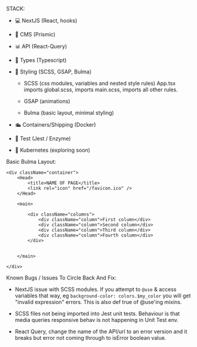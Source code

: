 STACK:

- 💻 NextJS (React, hooks)

- 📝 CMS (Prismic)

- 📊 API (React-Query)

- 🚨 Types (Typescript)

- 🚀 Styling (SCSS, GSAP, Bulma)

  - SCSS (css modules, variables and nested style rules)
    App.tsx imports global.scss, imports main.scss, imports all other rules.

  - GSAP (animations)

  - Bulma (basic layout, minimal styling)

- 🛳 Containers/Shipping (Docker)

- 🤡 Test (Jest / Enzyme)

- 🧳 Kubernetes (exploring soon)


Basic Bulma Layout:

```
<div className="container">
    <Head>
        <title>NAME OF PAGE</title>
        <link rel="icon" href="/favicon.ico" />
    </Head>

    <main>
        
        <div className="columns">
            <div className="column">First column</div>
            <div className="column">Second column</div>
            <div className="column">Third column</div>
            <div className="column">Fourth column</div>
        </div>

        
    </main>

</div>
```

Known Bugs / Issues To Circle Back And Fix:

- NextJS issue with SCSS modules. If you attempt to `@use` & access variables that way, eg `background-color: colors.$my_color` you will get "invalid expression" errors. This is also def true of @use'ing mixins.

- SCSS files not being imported into Jest unit tests. Behaviour is that media queries responsive behav is not happening in Unit Test env.

- React Query, change the name of the API/url to an error version
and it breaks but error not coming through to isError boolean value.

